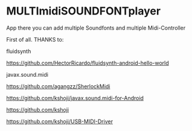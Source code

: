 # MULTImidiSOUNDFONTplayer
App there you can add multiple Soundfonts and multiple Midi-Controller

First of all. 
THANKS to:

fluidsynth

https://github.com/HectorRicardo/fluidsynth-android-hello-world

javax.sound.midi

https://github.com/agangzz/SherlockMidi

https://github.com/kshoji/javax.sound.midi-for-Android

https://github.com/kshoji

https://github.com/kshoji/USB-MIDI-Driver


